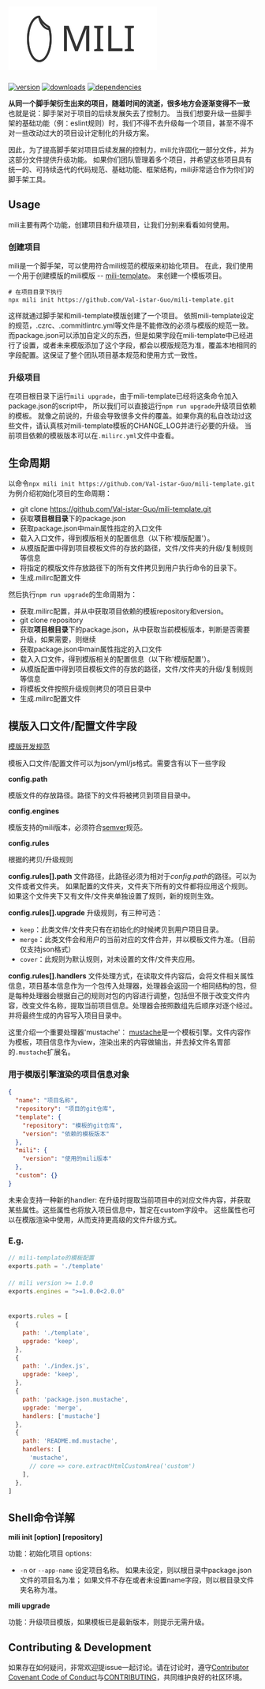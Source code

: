 # ![mili logo](../../images/mili.svg)

[![version](https://img.shields.io/npm/v/mili.svg?style=flat-square)](https://www.npmjs.com/package/mili)
[![downloads](https://img.shields.io/npm/dm/mili.svg?style=flat-square)](https://www.npmjs.com/package/mili)
[![dependencies](https://img.shields.io/david/Val-istar-Guo/mili.svg?style=flat-square)](https://www.npmjs.com/package/mili)


**从同一个脚手架衍生出来的项目，随着时间的流逝，很多地方会逐渐变得不一致**
也就是说：脚手架对于项目的后续发展失去了控制力。
当我们想要升级一些脚手架的基础功能（例：eslint规则）时，我们不得不去升级每一个项目，甚至不得不对一些改动过大的项目设计定制化的升级方案。

因此，为了提高脚手架对项目后续发展的控制力，mili允许固化一部分文件，并为这部分文件提供升级功能。
如果你们团队管理着多个项目，并希望这些项目具有统一的、可持续迭代的代码规范、基础功能、框架结构，mili非常适合作为你们的脚手架工具。

## Usage

mili主要有两个功能，创建项目和升级项目，让我们分别来看看如何使用。

### 创建项目
mili是一个脚手架，可以使用符合mili规范的模版来初始化项目。
在此，我们使用一个用于创建模版的mili模版 -- [mili-template](https://github.com/Val-istar-Guo/mili-template)。
来创建一个模板项目。

```
# 在项目目录下执行
npx mili init https://github.com/Val-istar-Guo/mili-template.git
```

这样就通过脚手架和mili-template模版创建了一个项目。
依照mili-template设定的规范，.czrc、.commitlintrc.yml等文件是不能修改的必须与模版的规范一致。
而package.json可以添加自定义的东西，但是如果字段在mili-template中已经进行了设置，或者未来模版添加了这个字段，都会以模版规范为准，覆盖本地相同的字段配置。这保证了整个团队项目基本规范和使用方式一致性。

### 升级项目

在项目根目录下运行`mili upgrade`，由于mili-template已经将这条命令加入package.json的script中，
所以我们可以直接运行`npm run upgrade`升级项目依赖的模板。
就像之前说的，升级会导致很多文件的覆盖。如果你真的私自改动过这些文件，请认真核对mili-template模板的CHANGE_LOG并进行必要的升级。
当前项目依赖的模板版本可以在`.milirc.yml`文件中查看。


## 生命周期

以命令`npx mili init https://github.com/Val-istar-Guo/mili-template.git`为例介绍初始化项目的生命周期：

* git clone https://github.com/Val-istar-Guo/mili-template.git
* 获取**项目根目录**下的package.json
* 获取package.json中main属性指定的入口文件
* 载入入口文件，得到模版相关的配置信息（以下称'模版配置'）。
* 从模版配置中得到项目模板文件的存放的路径，文件/文件夹的升级/复制规则等信息
* 将指定的模版文件存放路径下的所有文件拷贝到用户执行命令的目录下。
* 生成.milirc配置文件

然后执行`npm run upgrade`的生命周期为：

* 获取.milirc配置，并从中获取项目依赖的模板repository和version。
* git clone repository
* 获取**项目根目录**下的package.json，从中获取当前模板版本，判断是否需要升级，如果需要，则继续
* 获取package.json中main属性指定的入口文件
* 载入入口文件，得到模版相关的配置信息（以下称'模版配置'）。
* 从模版配置中得到项目模板文件的存放的路径，文件/文件夹的升级/复制规则等信息
* 将模板文件按照升级规则拷贝的项目目录中
* 生成.milirc配置文件


## 模版入口文件/配置文件字段

[模版开发规范](./TemplateDevelopment.md)

模板入口文件/配置文件可以为json/yml/js格式。需要含有以下一些字段

**config.path**

模版文件的存放路径。路径下的文件将被拷贝到项目目录中。

**config.engines**

模版支持的mili版本，必须符合[semver](https://www.npmjs.com/package/semver)规范。

**config.rules**

根据的拷贝/升级规则

**config.rules[].path**
文件路径，此路径必须为相对于*config.path*的路径。可以为文件或者文件夹。
如果配置的文件夹，文件夹下所有的文件都将应用这个规则。
如果这个文件夹下又有文件/文件夹单独设置了规则，新的规则生效。


**config.rules[].upgrade**
升级规则，有三种可选：
* `keep`：此类文件/文件夹只有在初始化的时候拷贝到用户项目目录。
* `merge`：此类文件会和用户的当前对应的文件合并，并以模板文件为准。（目前仅支持json格式）
* `cover`：此规则为默认规则，对未设置的文件/文件夹应用。

**config.rules[].handlers**
文件处理方式，在读取文件内容后，会将文件相关属性信息，项目基本信息作为一个包传入处理器，处理器会返回一个相同结构的包，但是每种处理器会根据自己的规则对包的内容进行调整，包括但不限于改变文件内容，改变文件名称，提取当前项目信息。处理器会按照数组先后顺序对逐个经过。并将最终生成的内容写入项目目录中。

这里介绍一个重要处理器'mustache'：
[mustache](https://www.npmjs.com/package/mustache)是一个模板引擎。文件内容作为模板，项目信息作为view，渲染出来的内容做输出，并去掉文件名胃部的`.mustache`扩展名。


### 用于模版引擎渲染的项目信息对象

```json
{
  "name": "项目名称",
  "repository": "项目的git仓库",
  "template": {
    "repository": "模板的git仓库",
    "version": "依赖的模板版本"
  },
  "mili": {
    "version": "使用的mili版本"
  },
  "custom": {}
}
```

未来会支持一种新的handler: 在升级时提取当前项目中的对应文件内容，并获取某些属性。这些属性也将放入项目信息中，暂定在custom字段中。
这些属性也可以在模版渲染中使用，从而支持更高级的文件升级方式。


### E.g.

```javascript
// mili-template的模板配置
exports.path = './template'

// mili version >= 1.0.0
exports.engines = ">=1.0.0<2.0.0"


exports.rules = [
  {
    path: './template',
    upgrade: 'keep',
  },
  {
    path: './index.js',
    upgrade: 'keep',
  },
  {
    path: 'package.json.mustache',
    upgrade: 'merge',
    handlers: ['mustache']
  },
  {
    path: 'README.md.mustache',
    handlers: [
      'mustache',
      // core => core.extractHtmlCustomArea('custom')
    ],
  },
]
```


## Shell命令详解

**mili init [option] [repository]**

功能：初始化项目
options:
* `-n` or `--app-name` 设定项目名称。
  如果未设定，则以根目录中package.json文件的项目名为准；
  如果文件不存在或者未设置name字段，则以根目录文件夹名称为准。

**mili upgrade**

功能：升级项目模版，如果模板已是最新版本，则提示无需升级。


## Contributing & Development

如果存在如何疑问，非常欢迎提issue一起讨论。请在讨论时，遵守[Contributor Covenant Code of Conduct](https://github.com/Val-istar-Guo/mili/blob/master/.github/CODE_OF_CONDUCT.md)与[CONTRIBUTING](https://github.com/Val-istar-Guo/mili/blob/master/.github/CONTRIBUTING.md)，共同维护良好的社区环境。
